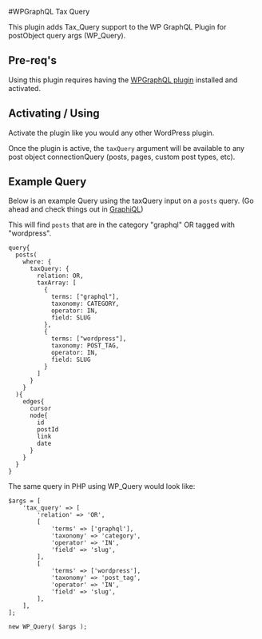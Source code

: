 #WPGraphQL Tax Query

This plugin adds Tax_Query support to the WP GraphQL Plugin for postObject query args (WP_Query). 

## Pre-req's
Using this plugin requires having the <a href="https://github.com/wp-graphql/wp-graphql" target="_blank">WPGraphQL plugin</a> installed 
and activated. 

## Activating / Using
Activate the plugin like you would any other WordPress plugin. 

Once the plugin is active, the `taxQuery` argument will be available to any post object connectionQuery 
(posts, pages, custom post types, etc).

## Example Query
Below is an example Query using the taxQuery input on a `posts` query. (Go ahead and check things out in 
<a target="_blank" href="https://chrome.google.com/webstore/detail/chromeiql/fkkiamalmpiidkljmicmjfbieiclmeij?hl=en">GraphiQL</a>)

This will find `posts` that are in the category "graphql" OR tagged with "wordpress". 

```
query{
  posts(
    where: {
      taxQuery: {
        relation: OR,
        taxArray: [
          {
            terms: ["graphql"],
            taxonomy: CATEGORY,
            operator: IN,
            field: SLUG
          },
          {
            terms: ["wordpress"],
            taxonomy: POST_TAG,
            operator: IN,
            field: SLUG
          }
        ]
      }
  	}
  ){
    edges{
      cursor
      node{
        id
        postId
        link
        date
      }
    }
  }
}
```

The same query in PHP using WP_Query would look like: 

```
$args = [
    'tax_query' => [
        'relation' => 'OR',
        [
            'terms' => ['graphql'],
            'taxonomy' => 'category',
            'operator' => 'IN',
            'field' => 'slug',
        ],
        [
            'terms' => ['wordpress'],
            'taxonomy' => 'post_tag',
            'operator' => 'IN',
            'field' => 'slug',
        ],
    ],
];

new WP_Query( $args );
```